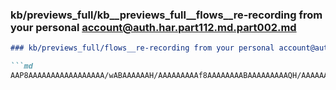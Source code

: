 ### kb/previews_full/kb__previews_full__flows__re-recording from your personal account@auth.har.part112.md.part002.md

```md
### kb/previews_full/flows__re-recording from your personal account@auth.har.part112.md (part 002)

```md
AAP8AAAAAAAAAAAAAAAAA/wABAAAAAAH/AAAAAAAAAf8AAAAAAAABAAAAAAAAAQH/AAAAAAAAAAAAA
```

```

```

